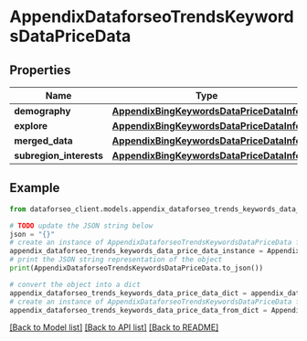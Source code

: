 # AppendixDataforseoTrendsKeywordsDataPriceData


## Properties

Name | Type | Description | Notes
------------ | ------------- | ------------- | -------------
**demography** | [**AppendixBingKeywordsDataPriceDataInfo**](AppendixBingKeywordsDataPriceDataInfo.md) |  | [optional] 
**explore** | [**AppendixBingKeywordsDataPriceDataInfo**](AppendixBingKeywordsDataPriceDataInfo.md) |  | [optional] 
**merged_data** | [**AppendixBingKeywordsDataPriceDataInfo**](AppendixBingKeywordsDataPriceDataInfo.md) |  | [optional] 
**subregion_interests** | [**AppendixBingKeywordsDataPriceDataInfo**](AppendixBingKeywordsDataPriceDataInfo.md) |  | [optional] 

## Example

```python
from dataforseo_client.models.appendix_dataforseo_trends_keywords_data_price_data import AppendixDataforseoTrendsKeywordsDataPriceData

# TODO update the JSON string below
json = "{}"
# create an instance of AppendixDataforseoTrendsKeywordsDataPriceData from a JSON string
appendix_dataforseo_trends_keywords_data_price_data_instance = AppendixDataforseoTrendsKeywordsDataPriceData.from_json(json)
# print the JSON string representation of the object
print(AppendixDataforseoTrendsKeywordsDataPriceData.to_json())

# convert the object into a dict
appendix_dataforseo_trends_keywords_data_price_data_dict = appendix_dataforseo_trends_keywords_data_price_data_instance.to_dict()
# create an instance of AppendixDataforseoTrendsKeywordsDataPriceData from a dict
appendix_dataforseo_trends_keywords_data_price_data_from_dict = AppendixDataforseoTrendsKeywordsDataPriceData.from_dict(appendix_dataforseo_trends_keywords_data_price_data_dict)
```
[[Back to Model list]](../README.md#documentation-for-models) [[Back to API list]](../README.md#documentation-for-api-endpoints) [[Back to README]](../README.md)


